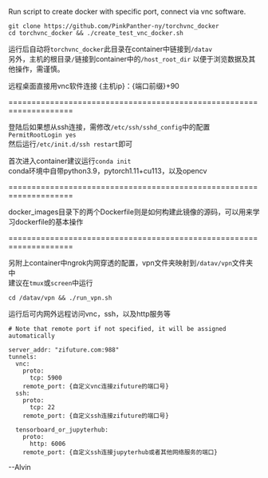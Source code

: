 Run script to create docker with specific port, connect via vnc software.  
  
```
git clone https://github.com/PinkPanther-ny/torchvnc_docker  
cd torchvnc_docker && ./create_test_vnc_docker.sh  
```
  
运行后自动将```torchvnc_docker```此目录在container中链接到```/datav```  
另外，主机的根目录```/```链接到container中的```/host_root_dir```
以便于浏览数据及其他操作，需谨慎。  
  
远程桌面直接用vnc软件连接 {主机ip}：{端口前缀}+90  
  
====================================================================  
  
登陆后如果想从ssh连接，需修改```/etc/ssh/sshd_config```中的配置  
```PermitRootLogin yes  ```  
然后运行```/etc/init.d/ssh restart```即可  
  
首次进入container建议运行```conda init```  
conda环境中自带python3.9，pytorch1.11+cu113，以及opencv  
  
====================================================================  
  
docker_images目录下的两个Dockerfile则是如何构建此镜像的源码，可以用来学习dockerfile的基本操作  
  
====================================================================  
  
另附上container中ngrok内网穿透的配置，vpn文件夹映射到```/datav/vpn```文件夹中  
建议在```tmux```或```screen```中运行
```
cd /datav/vpn && ./run_vpn.sh
```
运行后可内网外远程访问vnc，ssh，以及http服务等
 
```
# Note that remote port if not specified, it will be assigned automatically

server_addr: "zifuture.com:988"  
tunnels:  
  vnc:  
    proto:  
      tcp: 5900  
    remote_port: {自定义vnc连接zifuture的端口号}  
  ssh:  
    proto:  
      tcp: 22  
    remote_port: {自定义ssh连接zifuture的端口号}  
  
  tensorboard_or_jupyterhub:  
    proto:  
      http: 6006  
    remote_port: {自定义ssh连接jupyterhub或者其他网络服务的端口}  
```
  
--Alvin  
  
